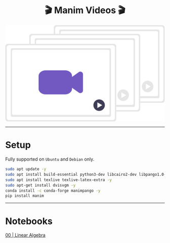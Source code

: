 <h1 align='center'>🎬 Manim Videos 🎬</h1>

<div align="center">
  <img src='./src/read-me-images/video-files.svg' alt='Documents' />
</div>

---

# Setup

Fully supported on `Ubuntu` and `Debian` only.

```bash
sudo apt update -y
sudo apt install build-essential python3-dev libcairo2-dev libpango1.0-dev ffmpeg -y
sudo apt install texlive texlive-latex-extra -y
sudo apt-get install dvisvgm -y
conda install -c conda-forge manimpango -y
pip install manim
```

---

# Notebooks

[00 | Linear Algebra](https://github.com/CSFelix/manim-videos/blob/main/src/00%20-%20Linear%20Algebra.ipynb)
